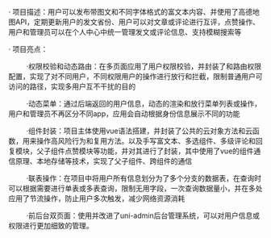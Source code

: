 · 项目描述：用户可以发布带图文和不同字体格式的富文本内容、并使用了高德地图API，定期更新用户的发文省份、用户可以对文章或评论进行互评，点赞操作、用户和管理员可以在个人中心中统一管理发文或评论信息、支持模糊搜索等

· 项目亮点：

         ·权限校验和动态路由：在多页面应用了用户权限校验，并封装了和路由权限配置，实现了对不同用户，不同权限用户的操作进行放行和拦截，限制普通用户可访问的路径，实现多用户互不干扰的目的

         ·动态菜单：通过后端返回的用户信息，动态的渲染和放行菜单列表或操作，用户和管理员不再区分不同app，应用会自动根据身份信息展示不同的功能

         ·组件封装：项目主体使用vue语法搭建，并封装了公共的云对象方法和云函数，用来操作高风险行为和复用方法。以及手写富文本、多选组件、多级评论和回复模块，父子组件点赞模块等功能，并对其进行了封装，其中使用了vue的组件通信原理、本地存储等技术，实现了父子组件、跨组件的通信

         ·联表操作：在项目中将用户所有信息划分为了多个分支的数据表，在查询时可以根据需要进行单表或多表查询，限制无用字段，一次查询数据量小，并在多处应用了节流操作，防止用户多次触发，减少网络资源消耗

         ·前后台双页面：使用并改进了uni-admin后台管理系统，可以对用户信息或权限进行更加细致的管理。